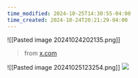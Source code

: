 ```yaml
---
time_modified: 2024-10-25T14:30:55-04:00
time_created: 2024-10-24T20:21:29-04:00
---
```



![[Pasted image 20241024202135.png]]
> from [x.com](https://x.com/ptoboley/status/1847370345302593930)



![[Pasted image 20241025123254.png]]
![](https://x.com/alexxubyte/status/1849851449158889844)